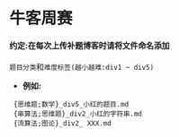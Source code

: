 # 牛客周赛
#### 约定:在每次上传补题博客时请将文件命名添加
`题目分类`和`难度标签(越小越难:div1 ~ div5)`
- **例如:** 
```
 {思维题;数学}_div5_小红的题目.md
 {串算法;思维题}_div2_小红的字符串.md
 {流算法;图论}_div2_ XXX.md
```